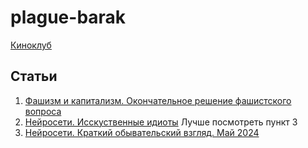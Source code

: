 # plague-barak
 
[Киноклуб](./Обсуждения/Киноклуб.md)

## Статьи

1. [Фашизм и капитализм. Окончательное решение фашистского вопроса](/Обсуждения/Обсуждение_1.md)
2. [Нейросети. Исскуственные идиоты](/Обсуждения/Обсуждение_2.md) Лучше посмотреть пункт 3
3. [Нейросети. Краткий обывательский взгляд. Май 2024](./Обсуждения/Обсуждение_3.md)